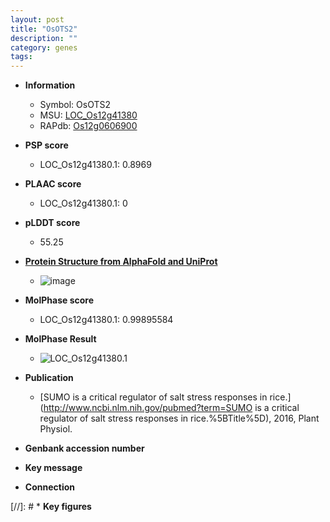 ```yaml
---
layout: post
title: "OsOTS2"
description: ""
category: genes
tags: 
---
```


* **Information**  
    + Symbol: OsOTS2  
    + MSU: [LOC_Os12g41380](http://rice.plantbiology.msu.edu/cgi-bin/ORF_infopage.cgi?orf=LOC_Os12g41380)  
    + RAPdb: [Os12g0606900](http://rapdb.dna.affrc.go.jp/viewer/gbrowse_details/irgsp1?name=Os12g0606900)  

* **PSP score**  
    + LOC_Os12g41380.1: 0.8969 

* **PLAAC score**  
    + LOC_Os12g41380.1: 0 

* **pLDDT score**
    + 55.25

* **[Protein Structure from AlphaFold and UniProt](https://www.uniprot.org/uniprotkb/Q2QME9/entry#structure)**
    + ![image](https://ricepsp.github.io/images/Q2/AF-Q2QME9-F1.png)

* **MolPhase score**
    + LOC_Os12g41380.1: 0.99895584

* **MolPhase Result**
    + ![LOC_Os12g41380.1](https://304243504.github.io/Pictures/LOC_Os12g/LOC_Os12g41380.1.png)

* **Publication**  
    + [SUMO is a critical regulator of salt stress responses in rice.](http://www.ncbi.nlm.nih.gov/pubmed?term=SUMO is a critical regulator of salt stress responses in rice.%5BTitle%5D), 2016, Plant Physiol.

* **Genbank accession number**  

* **Key message**  

* **Connection**  

[//]: # * **Key figures**  


